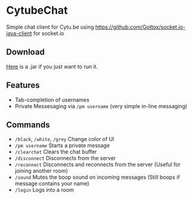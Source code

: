 CytubeChat
==========

Simple chat client for Cytu.be using https://github.com/Gottox/socket.io-java-client for socket.io

Download
--------

[Here](https://www.dropbox.com/s/u4w9bg6xliik6gp/cytubechat.jar) is a .jar if you just want to run it. 


Features
--------

- Tab-completion of usernames
- Private Messesaging via `/pm username` (very simple in-line messaging)

Commands
--------

- `/black`, `/white`, `/grey` Change color of UI
- `/pm username` Starts a private message
- `/clearchat` Clears the chat buffer
- `/disconnect` Disconnects from the server
- `/reconnect` Disconnects and reconnects from the server (Useful for joining another room)
- `/sound` Mutes the boop sound on incoming messages (Still boops if message contains your name)
- `/login` Logs into a room
